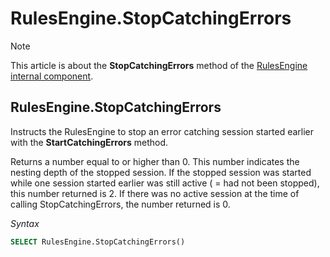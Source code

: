 # RulesEngine.StopCatchingErrors



> [!NOTE]
> This article is about the **StopCatchingErrors** method of the [RulesEngine internal component](/docs/Extensions/RulesEngine%20internal%20component).

## **RulesEngine.StopCatchingErrors**

Instructs the RulesEngine to stop an error catching session started earlier with the **StartCatchingErrors** method.

Returns a number equal to or higher than 0. This number indicates the nesting depth of the stopped session. If the stopped session was started while one session started earlier was still active ( = had not been stopped), this number returned is 2. If there was no active session at the time of calling StopCatchingErrors, the number returned is 0.

*Syntax*

```sql
SELECT RulesEngine.StopCatchingErrors()
```

 